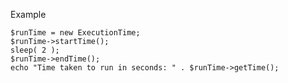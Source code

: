 Example

    $runTime = new ExecutionTime;
    $runTime->startTime();
    sleep( 2 );
    $runTime->endTime();
    echo "Time taken to run in seconds: " . $runTime->getTime();
   
